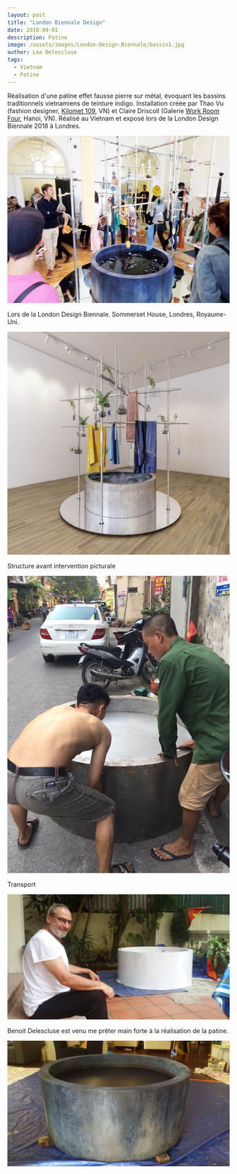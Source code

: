 ```yaml
---
layout: post
title: "London Biennale Design"
date: 2018-09-01
description: Patine
image: /assets/images/London-Design-Biennale/bassin1.jpg
author: Lea Delescluse
tags:
  - Vietnam
  - Patine
---
```

Réalisation d'une patine effet fausse pierre sur métal, évoquant les bassins traditionnels vietnamiens de teinture indigo.
Installation créée par Thao Vu (fashion designer, <a href="https://kilomet109.com" target="_blank">Kilomet 109</a>, VN) et Claire Driscoll (Galerie <a href="http://www.workroomfour.com" target="_blank">Work Room Four</a>, Hanoi, VN). Réalisé au Vietnam et exposé lors de la London Design Biennale 2018 à Londres.

![Placeholder](/assets/images/London-Design-Biennale/bassin2.jpg)

Lors de la London Design Biennale. Sommerset House, Londres, Royaume-Uni.

![Placeholder](/assets/images/London-Design-Biennale/process0.jpg)

Structure avant intervention picturale

![Placeholder](/assets/images/London-Design-Biennale/process1.jpg)

Transport

![Placeholder](/assets/images/London-Design-Biennale/process2.jpg)

Benoit Delescluse est venu me prêter main forte à la réalisation de la patine.

![Placeholder](/assets/images/London-Design-Biennale/process-fin.jpg)
